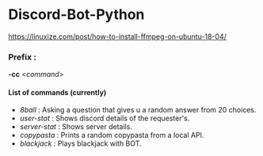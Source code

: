 # Discord-Bot-Python

https://linuxize.com/post/how-to-install-ffmpeg-on-ubuntu-18-04/

### Prefix : 
**-cc** <_command_> <parameters>
#### List of commands (currently)
* _8ball_ <question>: Asking a question that gives u a random answer from 20 choices.
* _user-stat_ : Shows discord details of the requester's.
* _server-stat_ : Shows server details.
* _copypasta_ : Prints a random copypasta from a local API.
* _blackjack_ : Plays blackjack with BOT.
